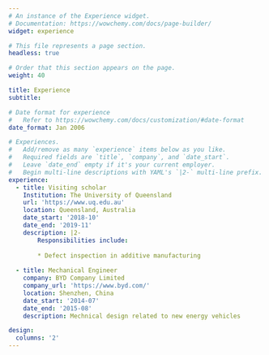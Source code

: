 ```yaml
---
# An instance of the Experience widget.
# Documentation: https://wowchemy.com/docs/page-builder/
widget: experience

# This file represents a page section.
headless: true

# Order that this section appears on the page.
weight: 40

title: Experience
subtitle:

# Date format for experience
#   Refer to https://wowchemy.com/docs/customization/#date-format
date_format: Jan 2006

# Experiences.
#   Add/remove as many `experience` items below as you like.
#   Required fields are `title`, `company`, and `date_start`.
#   Leave `date_end` empty if it's your current employer.
#   Begin multi-line descriptions with YAML's `|2-` multi-line prefix.
experience:
  - title: Visiting scholar 
    Institution: The University of Queensland 
    url: 'https://www.uq.edu.au'
    location: Queensland, Australia
    date_start: '2018-10'
    date_end: '2019-11'
    description: |2-
        Responsibilities include:
        
        * Defect inspection in additive manufacturing
        
  - title: Mechanical Engineer
    company: BYD Company Limited
    company_url: 'https://www.byd.com/'
    location: Shenzhen, China
    date_start: '2014-07'
    date_end: '2015-08'
    description: Mechnical design related to new energy vehicles

design:
  columns: '2'
---
```

